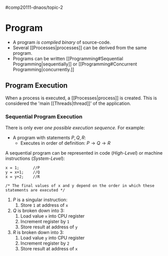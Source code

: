 #comp20111-dnaos/topic-2
# Program

- A program *is compiled binary* of source-code.
- Several [[Processes|processes]] can be derived from the same program.
- Programs can be written [[Programming#Sequential Programming|sequentially]] or [[Programming#Concurrent Programming|concurrently.]] 

## Program Execution

When a process is executed, a [[Processes|process]] is created. This is considered the 'main [[Threads|thread]]' of the application.

### Sequential Program Execution

There is only ever *one possible execution sequence.* For example:

- A program with statements $P, Q, R$:
	- Executes in order of definition: $P \to Q \to R$

A sequential program can be represented in code (*High-Level*) or machine instructions (*System-Level*):

```
x = 1;		//P
y = x+1;	//Q
x = y+2;	//R

/* The final values of x and y depend on the order in which these statements are executed */
```

1) $P$ is a singular instruction:
	1) Store `1` at address of `x`
2) $Q$ is broken down into 3:
	1) Load value `x` into CPU register
	2) Increment register by `1`
	3) Store result at address of `y`
4) $R$ is broken down into 3:
	1) Load value `y` into CPU register
	2) Increment register by `2`
	3) Store result at address of `x`

